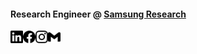 #### Research Engineer @ <a href="https://research.samsung.com/">Samsung Research</a>

<a href="https://www.linkedin.com/in/hongjun-jang-2741a191/">
	<img align="left" alt="Hongjun Jang" width="20px" src="https://github.com/hongjun7/hongjun7/blob/main/icons/linkedin.svg" />
</a>

<a href="https://www.facebook.com/h0ngjun7/">
	<img align="left" alt="Hongjun Jang" width="20px" src="https://github.com/hongjun7/hongjun7/blob/main/icons/facebook.svg" />
</a>

<a href="https://www.instagram.com/hongjun_7/">
	<img align="left" alt="Hongjun Jang" width="20px" src="https://github.com/hongjun7/hongjun7/blob/main/icons/instagram.svg" />
</a>

<a href="mailto:hongjun.jang7@gmail.com">
	<img align="left" alt="Hongjun Jang" width="20px" src="https://github.com/hongjun7/hongjun7/blob/main/icons/gmail.svg" />
</a>

